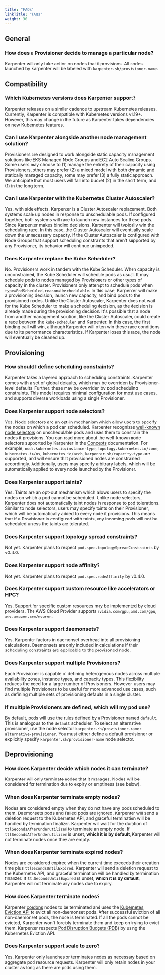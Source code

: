 ```yaml
---
title: "FAQs"
linkTitle: "FAQs"
weight: 30
---
```


## General
### How does a Provisioner decide to manage a particular node?
Karpenter will only take action on nodes that it provisions. All nodes launched by Karpenter will be labeled with `karpenter.sh/provisioner-name`.
## Compatibility
### Which Kubernetes versions does Karpenter support?
Karpenter releases on a similar cadence to upstream Kubernetes releases. Currently, Karpenter is compatible with Kubernetes versions v1.19+. However, this may change in the future as Karpenter takes dependencies on new Kubernetes features.
### Can I use Karpenter alongside another node management solution?
Provisioners are designed to work alongside static capacity management solutions like EKS Managed Node Groups and EC2 Auto Scaling Groups. Some users may choose to (1) manage the entirety of their capacity using Provisioners, others may prefer (2) a mixed model with both dynamic and statically managed capacity, some may prefer (3) a fully static approach. We anticipate that most users will fall into bucket (2) in the short term, and (1) in the long term.
### Can I use Karpenter with the Kubernetes Cluster Autoscaler?
Yes, with side effects. Karpenter is a Cluster Autoscaler replacement. Both systems scale up nodes in response to unschedulable pods. If configured together, both systems will race to launch new instances for these pods. Since Karpenter makes binding decisions, Karpenter will typically win the scheduling race. In this case, the Cluster Autoscaler will eventually scale down the unnecessary capacity. If the Cluster Autoscaler is configured with Node Groups that support scheduling constraints that aren’t supported by any Provisioner, its behavior will continue unimpeded.
### Does Karpenter replace the Kube Scheduler?
No. Provisioners work in tandem with the Kube Scheduler. When capacity is unconstrained, the Kube Scheduler will schedule pods as usual. It may schedule pods to nodes managed by Provisioners or other types of capacity in the cluster. Provisioners only attempt to schedule pods when `type=PodScheduled,reason=Unschedulable`. In this case, Karpenter will make a provisioning decision, launch new capacity, and bind pods to the provisioned nodes. Unlike the Cluster Autoscaler, Karpenter does not wait for the Kube Scheduler to make a scheduling decision, as the decision is already made during the provisioning decision. It's possible that a node from another management solution, like the Cluster Autoscaler, could create a race between the `kube-scheduler` and Karpenter. In this case, the first binding call will win, although Karpenter will often win these race conditions due to its performance characteristics. If Karpenter loses this race, the node will eventually be cleaned up.
## Provisioning
### How should I define scheduling constraints?
Karpenter takes a layered approach to scheduling constraints. Karpenter comes with a set of global defaults, which may be overriden by Provisioner-level defaults. Further, these may be overriden by pod scheduling constraints. This model requires minimal configuration for most use cases, and supports diverse workloads using a single Provisioner.
### Does Karpenter support node selectors?
Yes. Node selectors are an opt-in mechanism which allow users to specify the nodes on which a pod can scheduled. Karpenter recognizes [well-known node selectors](https://kubernetes.io/docs/reference/labels-annotations-taints/) on unschedulable pods and uses them to constrain the nodes it provisions. You can read more about the well-known node selectors supported by Karpenter in the [Concepts](/docs/concepts/#well-known-labels) documentation. For example, `node.kubernetes.io/instance-type`, `topology.kubernetes.io/zone`, `kubernetes.io/os`, `kubernetes.io/arch`, `karpenter.sh/capacity-type` are supported, and will ensure that provisioned nodes are constrained accordingly. Additionally, users may specify arbitrary labels, which will be automatically applied to every node launched by the Provisioner.
<!-- todo defaults+overrides -->
### Does Karpenter support taints?
Yes. Taints are an opt-out mechanism which allows users to specify the nodes on which a pod cannot be scheduled. Unlike node selectors, Karpenter does not automatically taint nodes in response to pod tolerations. Similar to node selectors, users may specify taints on their Provisioner, which will be automatically added to every node it provisions. This means that if a Provisioner is configured with taints, any incoming pods will not be scheduled unless the taints are tolerated.
### Does Karpenter support topology spread constraints?
Not yet. Karpenter plans to respect `pod.spec.topologySpreadConstraints` by v0.4.0.
### Does Karpenter support node affinity?
Not yet. Karpenter plans to respect `pod.spec.nodeAffinity` by v0.4.0.
### Does Karpenter support custom resource like accelerators or HPC?
Yes. Support for specific custom resources may be implemented by cloud providers. The AWS Cloud Provider supports `nvidia.com/gpu`, `amd.com/gpu`, `aws.amazon.com/neuron`.
### Does Karpenter support daemonsets?
Yes. Karpenter factors in daemonset overhead into all provisioning calculations. Daemonsets are only included in calculations if their scheduling constraints are applicable to the provisoned node.
### Does Karpenter support multiple Provisioners?
Each Provisioner is capable of defining heterogenous nodes across multiple availability zones, instance types, and capacity types. This flexibility reduces the need for a large number of Provisioners. However, users may find multiple Provisioners to be useful for more advanced use cases, such as defining multiple sets of provisioning defaults in a single cluster.
### If multiple Provisioners are defined, which will my pod use?
By default, pods will use the rules defined by a Provisioner named `default`. This is analogous to the `default` scheduler. To select an alternative provisioner, use the node selector `karpenter.sh/provisioner-name: alternative-provisioner`. You must either define a default provisioner or explicitly specify `karpenter.sh/provisioner-name` node selector.
## Deprovisioning
### How does Karpenter decide which nodes it can terminate?
Karpenter will only terminate nodes that it manages. Nodes will be considered for termination due to expiry or emptiness (see below).
### When does Karpenter terminate empty nodes?
Nodes are considered empty when they do not have any pods scheduled to them. Daemonsets pods and Failed pods are ignored. Karpenter will send a deletion request to the Kubernetes API, and graceful termination will be handled by termination finalizer. Karpenter will wait for the duration of `ttlSecondsAfterUnderutilized` to terminate an empty node. If `ttlSecondsAfterUnderutilized` is unset, **which it is by default**, Karpenter will not terminate nodes once they are empty.
### When does Karpenter terminate expired nodes?
Nodes are considered expired when the current time exceeds their creation time plus `ttlSecondsUntilExpired`. Karpenter will send a deletion request to the Kubernetes API, and graceful termination will be handled by termination finalizer. If `ttlSecondsUntilExpired` is unset, **which it is by default**,  Karpenter will not terminate any nodes due to expiry.
### How does Karpenter terminate nodes?
Karpenter [cordons](https://kubernetes.io/docs/concepts/architecture/nodes/#manual-node-administration) nodes to be terminated and uses the [Kubernetes Eviction API](https://kubernetes.io/docs/tasks/administer-cluster/safely-drain-node/#eviction-api) to evict all non-daemonset pods. After successful eviction of all non-daemonset pods, the node is terminated. If all the pods cannot be evicted, Karpenter won't forcibly terminate them and keep on trying to evict them. Karpenter respects [Pod Disruption Budgets (PDB)](https://kubernetes.io/docs/tasks/run-application/configure-pdb/) by using the Kubernetes Eviction API.
### Does Karpenter support scale to zero?
Yes. Karpenter only launches or terminates nodes as necessary based on aggregate pod resource requests. Karpenter will only retain nodes in your cluster as long as there are pods using them.
